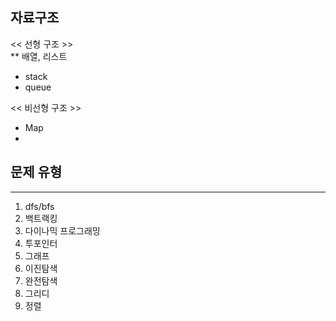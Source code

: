 ## 자료구조
<< 선형 구조 >>
<br/>
** 배열, 리스트
- stack
- queue

<< 비선형 구조 >>
- Map
- 

## 문제 유형

---

1. dfs/bfs
2. 백트랙킹
3. 다이나믹 프로그래밍
4. 투포인터
5. 그래프
6. 이진탐색
7. 완전탐색
8. 그리디
9. 정렬